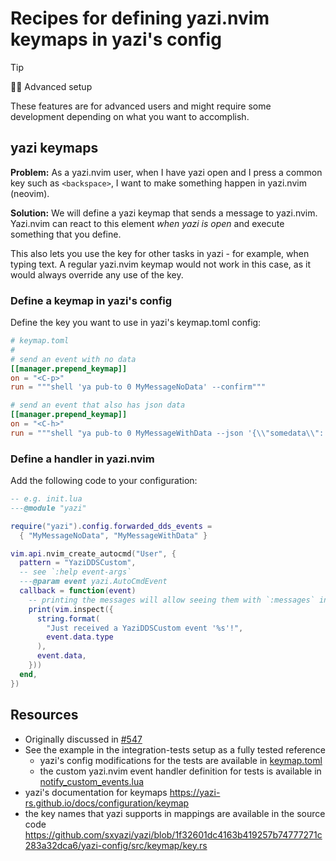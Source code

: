 # Recipes for defining yazi.nvim keymaps in yazi's config

> [!TIP]
>
> 🧙🏻 Advanced setup
>
> These features are for advanced users and might require some development
> depending on what you want to accomplish.

## yazi keymaps

**Problem:** As a yazi.nvim user, when I have yazi open and I press a common key
such as `<backspace>`, I want to make something happen in yazi.nvim (neovim).

**Solution:** We will define a yazi keymap that sends a message to yazi.nvim.
Yazi.nvim can react to this element _when yazi is open_ and execute something
that you define.

This also lets you use the key for other tasks in yazi - for example, when
typing text. A regular yazi.nvim keymap would not work in this case, as it would
always override any use of the key.

### Define a keymap in yazi's config

Define the key you want to use in yazi's keymap.toml config:

```toml
# keymap.toml
#
# send an event with no data
[[manager.prepend_keymap]]
on = "<C-p>"
run = """shell 'ya pub-to 0 MyMessageNoData' --confirm"""

# send an event that also has json data
[[manager.prepend_keymap]]
on = "<C-h>"
run = """shell "ya pub-to 0 MyMessageWithData --json '{\\"somedata\\": 123}'" --confirm"""
```

### Define a handler in yazi.nvim

Add the following code to your configuration:

```lua
-- e.g. init.lua
---@module "yazi"

require("yazi").config.forwarded_dds_events =
  { "MyMessageNoData", "MyMessageWithData" }

vim.api.nvim_create_autocmd("User", {
  pattern = "YaziDDSCustom",
  -- see `:help event-args`
  ---@param event yazi.AutoCmdEvent
  callback = function(event)
    -- printing the messages will allow seeing them with `:messages` in tests
    print(vim.inspect({
      string.format(
        "Just received a YaziDDSCustom event '%s'!",
        event.data.type
      ),
      event.data,
    }))
  end,
})
```

## Resources

- Originally discussed in
  [#547](https://github.com/mikavilpas/yazi.nvim/issues/547)
- See the example in the integration-tests setup as a fully tested reference
  - yazi's config modifications for the tests are available in
    [keymap.toml](../integration-tests/test-environment/.config/yazi/keymap.toml)
  - the custom yazi.nvim event handler definition for tests is available in
    [notify_custom_events.lua](../integration-tests/test-environment/config-modifications/notify_custom_events.lua)
- yazi's documentation for keymaps
  <https://yazi-rs.github.io/docs/configuration/keymap>
- the key names that yazi supports in mappings are available in the source code
  <https://github.com/sxyazi/yazi/blob/1f32601dc4163b419257b74777271c283a32dca6/yazi-config/src/keymap/key.rs>
